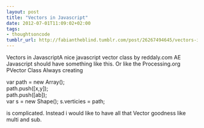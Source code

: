 ```yaml
---
layout: post
title: "Vectors in Javascript"
date: 2012-07-01T11:09:02+02:00
tags:
- thoughtsoncode
tumblr_url: http://fabiantheblind.tumblr.com/post/26267494645/vectors-in-javascript
---
```

Vectors in JavascriptA nice javascript vector class by reddaly.com
AE Javascript should have something like this. Or like the Processing.org PVector Class
Always creating



var path = new Array();  
path.push([x,y]);  
path.push([ab]);  
var s = new Shape();
s.verticies = path;



is complicated. Instead i would like to have all that Vector goodness like multi and sub.
